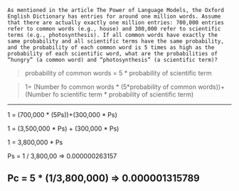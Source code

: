 `As mentioned in the article The Power of Language Models, the Oxford English Dictionary has entries for around one million words. Assume that there are actually exactly one million entries: 700,000 entries refer to common words (e.g., house) and 300,000 refer to scientific terms (e.g., photosynthesis). If all common words have exactly the same probability and all scientific terms have the same probability, and the probability of each common word is 5 times as high as the probability of each scientific word, what are the probabilities of “hungry” (a common word) and “photosynthesis” (a scientific term)?`

>probability of common words = 5 * probability of scientific term

>1= (Number fo common words * (5*probability of common words))+(Number fo scientific term * probability of scientific term)

---
1 = (700,000 * (5Ps))+(300,000 * Ps)

1 = (3,500,000 * Ps) + (300,000 * Ps)

1 = 3,800,000 * Ps

Ps = 1 / 3,800,00 => 0.000000263157

Pc = 5 * (1/3,800,000) => 0.000001315789
---

